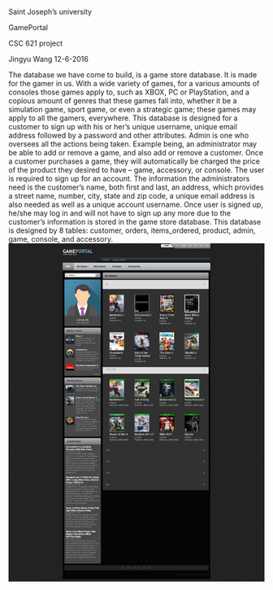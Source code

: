 Saint Joseph’s university

GamePortal

CSC 621 project

Jingyu Wang
12-6-2016

The database we have come to build, is a game store database. It is made for the gamer in us. With a wide variety of games, for a various amounts of consoles those games apply to, such as XBOX, PC or PlayStation, and a copious amount of genres that these games fall into, whether it be a simulation game, sport game, or even a strategic game; these games may apply to all the gamers, everywhere. This database is designed for a customer to sign up with his or her’s unique username, unique email address followed by a password and other attributes. Admin is one who oversees all the actions being taken. Example being, an administrator may be able to add or remove a game, and also add or remove a customer. Once a customer purchases a game, they will automatically be charged the price of the product they desired to have – game, accessory, or console. The user is required to sign up for an account. The information the administrators need is the customer’s name, both first and last, an address, which provides a street name, number, city, state and zip code, a unique email address is also needed as well as a unique account username. Once user is signed up, he/she may log in and will not have to sign up any more due to the customer’s information is stored in the game store database. This database is designed by 8 tables: customer, orders, items_ordered, product, admin, game, console, and accessory.
![alt text](http://github.com/hy30305340/GamePortal/raw/master/images/userPage.jpg)